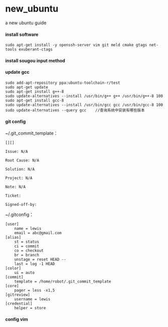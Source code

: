 # new_ubuntu
a new ubuntu guide
#### install software

    sudo apt-get install -y openssh-server vim git meld cmake gtags net-tools exuberant-ctags

#### install sougou input method

    

#### update gcc
    sudo add-apt-repository ppa:ubuntu-toolchain-r/test
    sudo apt-get update 
    sudo apt-get install g++-8
    sudo update-alternatives --install /usr/bin/g++ g++ /usr/bin/g++-8 100
    sudo apt-get install gcc-8
    sudo update-alternatives --install /usr/bin/gcc gcc /usr/bin/gcc-8 100
    sudo update-alternatives --query gcc	//查询系统中安装有哪些版本

#### git config

~/.git_commit_template：

    [][] 

    Issue: N/A
    
    Root Cause: N/A
    
    Solution: N/A
    
    Project: N/A
    
    Note: N/A
    
    Ticket: 
    
    Signed-off-by:
    
~/.gitconfig：
   
    [user]
    	name = lewis
    	email = abc@gmail.com
    [alias]
    	st = status
    	ci = commit
    	co = checkout
    	br = branch
    	unstage = reset HEAD --
    	last = log -1 HEAD
    [color]
    	ui = auto
    [commit]
    	template = /home/robot/.git_commit_template
    [core]
    	pager = less -x1,5
    [gitreview]
    	username = lewis
    [credential]
    	helper = store

#### config vim

